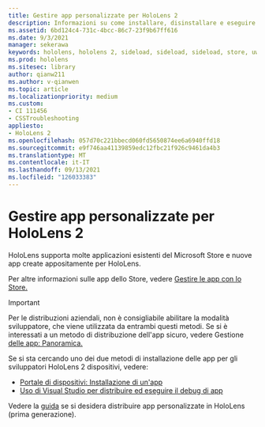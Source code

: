 ```yaml
---
title: Gestire app personalizzate per HoloLens 2
description: Informazioni su come installare, disinstallare e eseguire il side load di app olografiche personalizzate nei dispositivi HoloLens 2 usando il Portale di dispositivi e Visual Studio.
ms.assetid: 6bd124c4-731c-4bcc-86c7-23f9b67ff616
ms.date: 9/3/2021
manager: sekerawa
keywords: hololens, hololens 2, sideload, sideload, sideload, store, uwp, app, install
ms.prod: hololens
ms.sitesec: library
author: qianw211
ms.author: v-qianwen
ms.topic: article
ms.localizationpriority: medium
ms.custom:
- CI 111456
- CSSTroubleshooting
appliesto:
- HoloLens 2
ms.openlocfilehash: 057d70c221bbecd060fd5650874ee6a6940ffd18
ms.sourcegitcommit: e9f746aa41139859edc12fbc21f926c9461da4b3
ms.translationtype: MT
ms.contentlocale: it-IT
ms.lasthandoff: 09/13/2021
ms.locfileid: "126033383"
---
```

# <a name="manage-custom-apps-for-hololens-2"></a>Gestire app personalizzate per HoloLens 2

HoloLens supporta molte applicazioni esistenti del Microsoft Store e nuove app create appositamente per HoloLens. 

Per altre informazioni sulle app dello Store, vedere [Gestire le app con lo Store.](holographic-store-apps.md)

> [!IMPORTANT]
> Per le distribuzioni aziendali, non è consigliabile abilitare la modalità sviluppatore, che viene utilizzata da entrambi questi metodi. Se si è interessati a un metodo di distribuzione dell'app sicuro, vedere Gestione [delle app: Panoramica.](app-deploy-overview.md)

Se si sta cercando uno dei due metodi di installazione delle app per gli sviluppatori HoloLens 2 dispositivi, vedere:

- [Portale di dispositivi: Installazione di un'app](/windows/mixed-reality/develop/platform-capabilities-and-apis/using-the-windows-device-portal#installing-an-app)
- [Uso di Visual Studio per distribuire ed eseguire il debug di app](/windows/mixed-reality/develop/platform-capabilities-and-apis/using-visual-studio)

Vedere la [guida](holographic-custom-apps.md) se si desidera distribuire app personalizzate in HoloLens (prima generazione).


